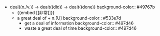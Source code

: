 - deal((n./v.)) -> dealt((did)) -> dealt((done))
  background-color:: #49767b
	- {{embed [[非常]]}}
	- a great deal of + n.[U]
	  background-color:: #533e7d
		- get a deal of information
		  background-color:: #497d46
		- waste a great deal of time
		  background-color:: #497d46